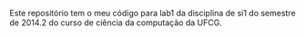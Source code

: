 Este repositório tem o meu código para lab1 da disciplina de si1 do semestre de 2014.2 do curso de ciência da computação da UFCG.
